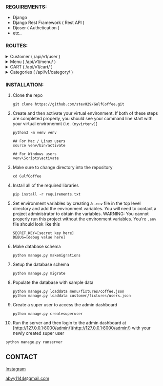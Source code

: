 ### REQUIREMENTS:

- Django
- Django Rest Framework ( Rest API )
- Djoser ( Authetication )
- etc..

### ROUTES:

<details>
  <summary>Customer ( /api/v1/user )</summary>
  
  ### Login ( token/login/ )
  Method: `POST`
  
  * Requests body
  ```json
  {
    "email": "example@email.com",
    "password": "example123"
  }
  ```
  * Response body
  ```json
  {
    "token": "Token authetication.."
  }
  ```
  Status success: `200 (success)`

  Status exception:
  ```
    400 (bad requests)
    401 (unauthorization)
  ```

  ### Detail ( token/login/ )
  
  Method: `GET`
  
  Headers:
  - Authorization: Token token...

  Response body:
  ```
  {
    "id": uuid4,
    "email": "example@email.com",
    "username": "example123",
    "first_name": "foo",
    "last_name": "bar",
    "is_superuser": bool,
    "is_staff": bool,
    ...
  }
  ```

  * Status success `200 (success)`

  * Status exception
  ```
    404 (not found)
    401 (unauthorization)
  ```
</details>
<details>
  <summary>Menu ( /api/v1/menu/ )</summary>
  
  ### MENU INDEX ( / )
  Method: `[GET, POST]`
  Headers:
  - Authorization: Token token...
  - Content-type: multipart/form-data
  
  Requests body:
  ```
  {
    "name": "foo",
    "description": "lorem ipsum",
    "price": "1.3",
    "stock": 3,
    "thumbnail": (image file),
    "uploaded_images": [image files, ...],
  }
  ```
  
  Response body: 
  ```
  {
    "count": 2,
    "next": null,
    "previous": null,
    "results": [
    {
      "url": "http://127.0.0.1:8000/api/v1/menu/{uuid4}/",
      "id": uuid4,
      "name": "foo",
      "price": "1.3",
      "thumbnail": "http://127.0.0.1:8000/media/coffee_images/foo.jpg",
      "description": "lorem ipsum",
      ...
    }
  }
  ```
  Status success: 
  ```
    200 (success)
    201 (created)
  ```

  Status exception:
  ```
    400 (bad requests)
    401 (unauthorization)
  ```

  ### Detail ( /\<uuid:pk\> )
  
  Method: `[GET, PUT, DELETE]`
  
  Headers:
  - Authorization: Token token...
  - Content-type: multipart/form-data
  
  Requests body:
  ```
  {
    "name": "bar",
    "description": "lorem ipsum",
    "price": "1.3",
    "stock": 3,
    "thumbnail": (image file),
    "uploaded_images": [image files, ...],
    "categories": [primarykey id, ...]
  }
  ```

  Response body:
  ```
  {
    "id": uuid4,
    "email": "example@email.com",
    "username": "example123",
    "first_name": "foo",
    "last_name": "bar",
    "is_superuser": bool,
    "is_staff": bool,
    ...
  }
  ```

  Status success: 
  ```
    200 (success)
    204 (no content)
  ```

  Status exception:
  ```
    404 (not found)
    401 (unauthorization)
  ```
</details>

<details>
  <summary>CART ( /api/v1/cart/ )</summary>
  
  ### CART INDEX ( / ):
  
  Method: `[GET, POST]`
  
  Headers:
  - Authorization: Token token...
  - Content-type: application/json
  
  Requests body:
  ```
  {
    "quantity": "1",
    "note": "lorem ipsum",
    "item": (primarykey id)
  }
  ```
  
  Response body: 
  ```
  {
    "count": 3,
    "next": null,
    "previous": null,
    "results": [
    {
      "quantity": "1",
      "note": "lorem ipsum",
      "item": (primarykey id)
    },
    ...
  }
  ```
  Status success: 
  ```
    200 (success)
    201 (created)
  ```

  Status exception:
  ```
    400 (bad requests)
    401 (unauthorization)
  ```

  ### Detail ( /\<uuid:pk\>/ )
  
  Method: `GET`
  
  Headers:
  - Authorization: Token token...
  - Content-type: application/json

  Response body:
  ```
  {
    "quantity": "1",
    "note": "lorem ipsum",
    "item": (primarykey id)
  },
  ```

  Status success: 
  ```
    200 (success)
    204 (no content)
  ```

  Status exception:
  ```
    404 (not found)
    401 (unauthorization)
  ```
</details>

<details>
  <summary>Categories ( /api/v1/category/ )</summary>

  ### Detail ( /\<str:name\>/ )
  
  Method: `[GET, PUT, DELETE]`
  
  Headers:
  - Authorization: Token token...
  - Content-type: application/json

  Response body:
  ```
  {
    "name": "foo",
    "item": (primarykey id)
  },
  ```

  Status success: 
  ```
    200 (success)
    204 (no content)
  ```

  Status exception:
  ```
    404 (not found)
    401 (unauthorization)
  ```
</details>

### INSTALLATION:

1. Clone the repo
   ```
   git clone https://github.com/stev029/GulfCoffee.git
   ```
2. Create and then activate your virtual environment.
If both of these steps are completed properly, you should see your command line start with your virtual environemnt (i.e. `(myvirtenv)`)
   ```
   python3 -m venv venv
   
   ## For Mac / Linux users
   source venv/bin/activate
   
   ## For Windows users
   venv\Scripts\activate
   ```
3. Make sure to change directory into the repository
   ```
   cd GulfCoffee
   ```
4. Install all of the required libraries
   ```
   pip install -r requirements.txt
   ```
5. Set environment variables by creating a `.env` file in the top level directory and add the environment variables. You will need to contact a project administrator to obtain the variables. WARNING: You cannot properly run this project without the environment variables.
   You're `.env` file should look like this
   ```
   SECRET_KEY=[secret key here]
   DEBUG=[debug value here]
   ```
6. Make database schema
   ```
   python manage.py makemigrations
   ```
7. Setup the database schema
   ```
   python manage.py migrate
   ```
8. Populate the database with sample data
   ```
   python manage.py loaddata menu/fixtures/coffee.json
   python manage.py loaddata customer/fixtures/users.json
   ```
9. Create a super user to access the admin dashboard
   ```
   python manage.py createsuperuser
   ```
10. Run the server and then login to the admin dashboard at [http://127.0.0.1:8000/admin/](http://127.0.0.1:8000/admin/) with your newly created super user
   ```
   python manage.py runserver
   ```

## CONTACT
[Instagram](https://instagram.com/misigoput?igshid=MzNlNGNkZWQ4Mg==)

abyy1144@gmail.com
